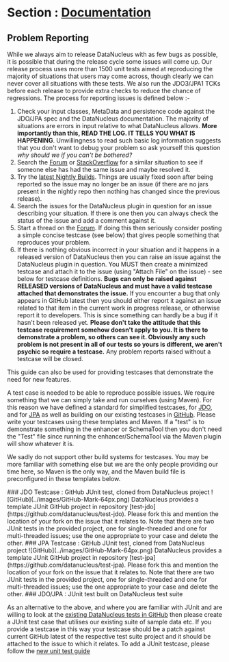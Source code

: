 <head><title>Problem Reporting</title></head>

# Section : [Documentation](index.html) 


## Problem Reporting

While we always aim to release DataNucleus with as few bugs as possible, it is possible that during the release cycle some issues will come up. 
Our release process uses more than 1500 unit tests aimed at reproducing the majority of situations that users may come across, though
clearly we can never cover all situations with these tests. 
We also run the JDO3/JPA1 TCKs before each release to provide extra checks to reduce the chance of regressions. 
The process for reporting issues is defined below :-

1. Check your input classes, MetaData and persistence code against the JDO/JPA spec and the DataNucleus documentation. 
The majority of situations are errors in input relative to what DataNucleus allows. __More importantly than this, 
READ THE LOG. IT TELLS YOU WHAT IS HAPPENING__. Unwillingness to read such basic log information suggests that you 
don't want to debug your problem so ask yourself this question _why should we if you can't be bothered?_
2. Search the [Forum](http://forum.datanucleus.org) or [StackOverflow](http://www.stackoverflow.com) for a similar situation to see if someone else has had the same issue and maybe resolved it.
3. Try the [latest Nightly Builds](http://www.datanucleus.org/downloads/maven2-nightly/org/datanucleus). Things are usually fixed soon after 
being reported so the issue may no longer be an issue (if there are no jars present in the nightly repo then nothing has changed since the previous release).
4. Search the issues for the DataNucleus plugin in question for an issue describing your situation. 
If there is one then you can always check the status of the issue and add a comment against it.
5. Start a thread on the [Forum](http://forum.datanucleus.org). If doing this then seriously consider posting a simple concise testcase (see below) 
that gives people something that reproduces your problem.
6. If there is nothing obvious incorrect in your situation and it happens in a released version of DataNucleus then you can raise an issue against the DataNucleus plugin in question.
You MUST then create a minimized testcase and attach it to the issue (using "Attach File" on the issue) - see below for testcase definitions. 
__Bugs can only be raised against RELEASED versions of DataNucleus and must have a valid testcase attached that demonstrates the issue.__ 
If you encounter a bug that only appears in GitHub latest then you should either report it against an issue related to that item in the current
work in progress release, or otherwise report it to developers. This is since something can hardly be a bug if it hasn't been released yet.
__Please don't take the attitude that this testcase requirement somehow doesn't apply to you. It is there to demonstrate a problem, so others can see it.
Obviously any such problem is not present in all of our tests so yours is different, we aren't psychic so require a testcase.__ 
Any problem reports raised without a testcase will be closed.


This guide can also be used for providing testcases that demonstrate the need for new features.

A test case is needed to be able to reproduce possible issues. We require something that we can simply take and run ourselves (using Maven).
For this reason we have defined a standard for simplified testcases, for [JDO](#jdo), and for [JPA](#jpa) as well as building on our 
existing testcases in [GitHub](#github). Please write your testcases using these templates and Maven. If a "test" is to demonstrate something in
the enhancer or SchemaTool then you don't need the "Test" file since running the enhancer/SchemaTool via the Maven plugin will show whatever it is.

We sadly do not support other build systems for testcases. You may be more familiar with something else but we are the only people providing
our time here, so Maven is the only way, and the Maven build file is preconfigured in these templates below.


<a name="jdo"/>
### JDO Testcase : GitHub JUnit test, cloned from DataNucleus project
![GitHub](../images/GitHub-Mark-64px.png)
DataNucleus provides a template JUnit GitHub project in repository [test-jdo](https://github.com/datanucleus/test-jdo).
Please fork this and mention the location of your fork on the issue that it relates to. Note that there are two JUnit 
tests in the provided project, one for single-threaded and one for multi-threaded issues; use the one appropriate to your case and delete the other.

<a name="jpa"/>
### JPA Testcase : GitHub JUnit test, cloned from DataNucleus project
![GitHub](../images/GitHub-Mark-64px.png)
DataNucleus provides a template JUnit GitHub project in repository [test-jpa](https://github.com/datanucleus/test-jpa).
Please fork this and mention the location of your fork on the issue that it relates to. Note that there are two JUnit 
tests in the provided project, one for single-threaded and one for multi-threaded issues; use the one appropriate to your case and delete the other.

<a name="github"/>
### JDO/JPA : JUnit test built on DataNucleus test suite

As an alternative to the above, and where you are familiar with JUnit and are willing to look at the 
[existing DataNucleus tests in GitHub](development/tests.html) then please create a JUnit test case that 
utilises our existing suite of sample data etc. If you provide a testcase in this way your testcase should be a patch against current GitHub latest
of the respective test suite project and it should be attached to the issue to which it relates. To add a JUnit testcase, please follow the 
[new unit test guide](development/tests.html#Adding_Unit_Tests)

